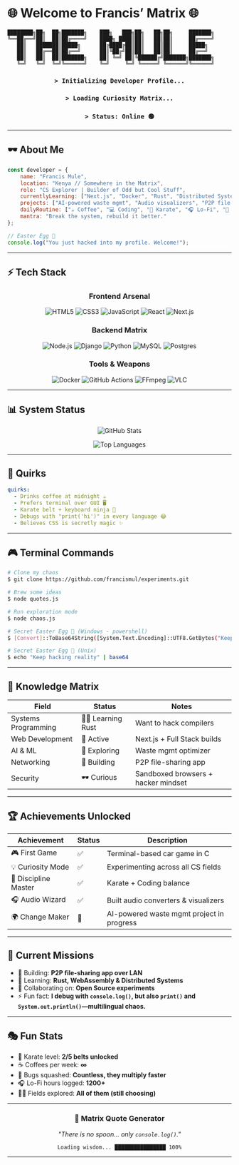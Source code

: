 # 🌐 Welcome to Francis’ Matrix 🌐

```ascii
████████╗██╗  ██╗███████╗    ███╗   ███╗██╗   ██╗██╗     ███████╗
╚══██╔══╝██║  ██║██╔════╝    ████╗ ████║██║   ██║██║     ██╔════╝
   ██║   ███████║█████╗      ██╔████╔██║██║   ██║██║     █████╗  
   ██║   ██╔══██║██╔══╝      ██║╚██╔╝██║██║   ██║██║     ██╔══╝  
   ██║   ██║  ██║███████╗    ██║ ╚═╝ ██║╚██████╔╝███████╗███████╗
   ╚═╝   ╚═╝  ╚═╝╚══════╝    ╚═╝     ╚═╝ ╚═════╝ ╚══════╝╚══════╝
```

<div align="center">

### `> Initializing Developer Profile...`

### `> Loading Curiosity Matrix...`

### `> Status: Online 🟢`

</div>

---

## 🕶️ About Me

```javascript
const developer = {
    name: "Francis Mule",
    location: "Kenya // Somewhere in the Matrix",
    role: "CS Explorer | Builder of Odd but Cool Stuff",
    currentlyLearning: ["Next.js", "Docker", "Rust", "Distributed Systems"],
    projects: ["AI-powered waste mgmt", "Audio visualizers", "P2P file sharing app"],
    dailyRoutine: ["☕ Coffee", "💻 Coding", "🥋 Karate", "🎧 Lo-Fi", "🚀 Dreaming Big"],
    mantra: "Break the system, rebuild it better."
};

// Easter Egg 🥚
console.log("You just hacked into my profile. Welcome!");
```

---

## ⚡ Tech Stack

<div align="center">

### Frontend Arsenal

![HTML5](https://img.shields.io/badge/HTML5-E34F26?style=for-the-badge\&logo=html5\&logoColor=white)
![CSS3](https://img.shields.io/badge/CSS3-1572B6?style=for-the-badge\&logo=css3\&logoColor=white)
![JavaScript](https://img.shields.io/badge/JavaScript-F7E01E?style=for-the-badge\&logo=javascript\&logoColor=black)
![React](https://img.shields.io/badge/React-20232A?style=for-the-badge\&logo=react\&logoColor=61DAFB)
![Next.js](https://img.shields.io/badge/Next.js-000000?style=for-the-badge\&logo=nextdotjs\&logoColor=white)

### Backend Matrix

![Node.js](https://img.shields.io/badge/Node.js-339933?style=for-the-badge\&logo=node.js\&logoColor=white)
![Django](https://img.shields.io/badge/Django-092E20?style=for-the-badge\&logo=django\&logoColor=green)
![Python](https://img.shields.io/badge/Python-3776AB?style=for-the-badge\&logo=python\&logoColor=white)
![MySQL](https://img.shields.io/badge/MySQL-005C84?style=for-the-badge\&logo=mysql\&logoColor=white)
![Postgres](https://img.shields.io/badge/PostgreSQL-316192?style=for-the-badge\&logo=postgresql\&logoColor=white)

### Tools & Weapons

![Docker](https://img.shields.io/badge/Docker-0db7ed?style=for-the-badge\&logo=docker\&logoColor=white)
![GitHub Actions](https://img.shields.io/badge/CI/CD-2088FF?style=for-the-badge\&logo=github-actions\&logoColor=white)
![FFmpeg](https://img.shields.io/badge/FFmpeg-007808?style=for-the-badge\&logo=ffmpeg\&logoColor=white)
![VLC](https://img.shields.io/badge/VLC-FF8800?style=for-the-badge\&logo=vlcmediaplayer\&logoColor=white)

</div>

---

## 📊 System Status

<div align="center">

![GitHub Stats](https://github-readme-stats.vercel.app/api?username=francismul\&show_icons=true\&theme=radical\&bg_color=0D1117\&title_color=00FF00\&text_color=FFFFFF\&icon_color=00FF00)

![Top Languages](https://github-readme-stats.vercel.app/api/top-langs/?username=francismul\&layout=compact\&theme=radical\&bg_color=0D1117\&title_color=00FF00\&text_color=FFFFFF)

</div>

---

## 🧩 Quirks

```yaml
quirks:
  - Drinks coffee at midnight ☕
  - Prefers terminal over GUI 🖥️
  - Karate belt + keyboard ninja 🥋
  - Debugs with "print('hi')" in every language 😂
  - Believes CSS is secretly magic ✨
```

---

## 🎮 Terminal Commands

```bash
# Clone my chaos
$ git clone https://github.com/francismul/experiments.git

# Brew some ideas
$ node quotes.js

# Run exploration mode
$ node chaos.js

# Secret Easter Egg 🥚 (Windows - powershell)
$ [Convert]::ToBase64String([System.Text.Encoding]::UTF8.GetBytes("Keep hacking reality"))

# Secret Easter Egg 🥚 (Unix)
$ echo "Keep hacking reality" | base64
```

---

## 🧠 Knowledge Matrix

| Field               | Status              | Notes                               |
| ------------------- | ------------------- | ----------------------------------- |
| Systems Programming | 🧑‍💻 Learning Rust | Want to hack compilers              |
| Web Development     | 🚀 Active           | Next.js + Full Stack builds         |
| AI & ML             | 🧠 Exploring        | Waste mgmt optimizer                |
| Networking          | 📡 Building         | P2P file-sharing app                |
| Security            | 🕶️ Curious         | Sandboxed browsers + hacker mindset |

---

## 🏆 Achievements Unlocked

<div align="center">

| Achievement          | Status | Description                               |
| -------------------- | ------ | ----------------------------------------- |
| 🎮 First Game        | ✅      | Terminal-based car game in C              |
| 💡 Curiosity Mode    | ✅      | Experimenting across all CS fields        |
| 🥋 Discipline Master | ✅      | Karate + Coding balance                   |
| 🎧 Audio Wizard      | ✅      | Built audio converters & visualizers      |
| 🌍 Change Maker      | 🎯     | AI-powered waste mgmt project in progress |

</div>

---

## 🎯 Current Missions

* 🔭 Building: **P2P file-sharing app over LAN**
* 🌱 Learning: **Rust, WebAssembly & Distributed Systems**
* 👯 Collaborating on: **Open Source experiments**
* ⚡ Fun fact: **I debug with `console.log()`, but also `print()` and `System.out.println()`—multilingual chaos.**

---

## 🎭 Fun Stats

* 🥋 Karate level: **2/5 belts unlocked**
* ☕ Coffees per week: **∞**
* 🐛 Bugs squashed: **Countless, they multiply faster**
* 🎧 Lo-Fi hours logged: **1200+**
* 🧑‍💻 Fields explored: **All of them (still choosing)**

---

<div align="center">

### 🔮 Matrix Quote Generator

*"There is no spoon… only `console.log()`."*

```
Loading wisdom... ████████████████ 100%
```

---

</div>

<!-- Hidden Easter Egg #1: If you're reading this, you're a true dev 🥚 -->

<!-- Easter Egg #2: Konami Code: ↑ ↑ ↓ ↓ ← → ← → B A -->
